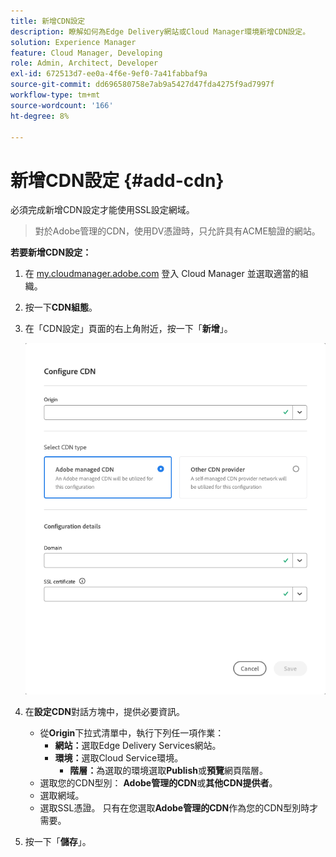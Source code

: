 ```yaml
---
title: 新增CDN設定
description: 瞭解如何為Edge Delivery網站或Cloud Manager環境新增CDN設定。
solution: Experience Manager
feature: Cloud Manager, Developing
role: Admin, Architect, Developer
exl-id: 672513d7-ee0a-4f6e-9ef0-7a41fabbaf9a
source-git-commit: dd696580758e7ab9a5427d47fda4275f9ad7997f
workflow-type: tm+mt
source-wordcount: '166'
ht-degree: 8%

---
```


# 新增CDN設定 {#add-cdn}

必須完成新增CDN設定才能使用SSL設定網域。

>
>
>對於Adobe管理的CDN，使用DV憑證時，只允許具有ACME驗證的網站。

**若要新增CDN設定：**

1. 在 [my.cloudmanager.adobe.com](https://my.cloudmanager.adobe.com/) 登入 Cloud Manager 並選取適當的組織。

1. 按一下&#x200B;**CDN組態**。

1. 在「CDN設定」頁面的右上角附近，按一下「**新增**」。

   ![設定CDN對話方塊](/help/implementing/cloud-manager/assets/configure-cdn-dialog.png)

1. 在&#x200B;**設定CDN**&#x200B;對話方塊中，提供必要資訊。

   * 從&#x200B;**Origin**&#x200B;下拉式清單中，執行下列任一項作業：
      * **網站：**&#x200B;選取Edge Delivery Services網站。
      * **環境：**&#x200B;選取Cloud Service環境。
         * **階層：**&#x200B;為選取的環境選取&#x200B;**Publish**&#x200B;或&#x200B;**預覽**&#x200B;網頁階層。
   * 選取您的CDN型別： **Adobe管理的CDN**&#x200B;或&#x200B;**其他CDN提供者**。
   * 選取網域。
   * 選取SSL憑證。 只有在您選取&#x200B;**Adobe管理的CDN**&#x200B;作為您的CDN型別時才需要。

1. 按一下「**儲存**」。

